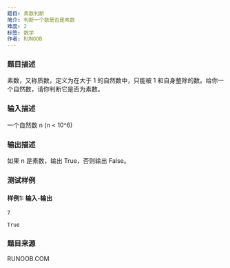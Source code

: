 ```yaml
---
题目: 素数判断
简介: 判断一个数是否是素数
难度: 2
标签: 数学
作者: RUNOOB
---
```


### 题目描述

素数，又称质数，定义为在大于 1 的自然数中，只能被 1 和自身整除的数。给你一个自然数，请你判断它是否为素数。

### 输入描述

一个自然数 n (n < 10^6)

### 输出描述

如果 n 是素数，输出 True，否则输出 False。

### 测试样例

#### 样例1: 输入-输出

```
7
```

```
True
```

### 题目来源

RUNOOB.COM